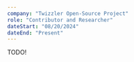```yaml
---
company: "Twizzler Open-Source Project"
role: "Contributor and Researcher"
dateStart: "08/20/2024"
dateEnd: "Present"
---
```


TODO!
